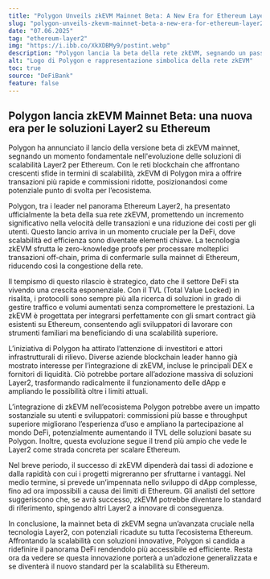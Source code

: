 ```yaml
---
title: "Polygon Unveils zkEVM Mainnet Beta: A New Era for Ethereum Layer2 Solutions"
slug: "polygon-unveils-zkevm-mainnet-beta-a-new-era-for-ethereum-layer2-solutions"
date: "07.06.2025"
tag: "ethereum-layer2"
img: "https://i.ibb.co/XkXDBMy9/postint.webp"
description: "Polygon lancia la beta della rete zkEVM, segnando un passo fondamentale nelle soluzioni di scalabilità Layer2 su Ethereum. Una mossa che promette transazioni più rapide, costi minori e una nuova era per la DeFi."
alt: "Logo di Polygon e rappresentazione simbolica della rete zkEVM"
toc: true
source: "DeFiBank"
feature: false
---
```


## Polygon lancia zkEVM Mainnet Beta: una nuova era per le soluzioni Layer2 su Ethereum

Polygon ha annunciato il lancio della versione beta di zkEVM mainnet, segnando un momento fondamentale nell'evoluzione delle soluzioni di scalabilità Layer2 per Ethereum. Con le reti blockchain che affrontano crescenti sfide in termini di scalabilità, zkEVM di Polygon mira a offrire transazioni più rapide e commissioni ridotte, posizionandosi come potenziale punto di svolta per l’ecosistema.

Polygon, tra i leader nel panorama Ethereum Layer2, ha presentato ufficialmente la beta della sua rete zkEVM, promettendo un incremento significativo nella velocità delle transazioni e una riduzione dei costi per gli utenti. Questo lancio arriva in un momento cruciale per la DeFi, dove scalabilità ed efficienza sono diventate elementi chiave. La tecnologia zkEVM sfrutta le zero-knowledge proofs per processare molteplici transazioni off-chain, prima di confermarle sulla mainnet di Ethereum, riducendo così la congestione della rete.

Il tempismo di questo rilascio è strategico, dato che il settore DeFi sta vivendo una crescita esponenziale. Con il TVL (Total Value Locked) in risalita, i protocolli sono sempre più alla ricerca di soluzioni in grado di gestire traffico e volumi aumentati senza compromettere le prestazioni. La zkEVM è progettata per integrarsi perfettamente con gli smart contract già esistenti su Ethereum, consentendo agli sviluppatori di lavorare con strumenti familiari ma beneficiando di una scalabilità superiore.

L’iniziativa di Polygon ha attirato l’attenzione di investitori e attori infrastrutturali di rilievo. Diverse aziende blockchain leader hanno già mostrato interesse per l’integrazione di zkEVM, incluse le principali DEX e fornitori di liquidità. Ciò potrebbe portare all’adozione massiva di soluzioni Layer2, trasformando radicalmente il funzionamento delle dApp e ampliando le possibilità oltre i limiti attuali.

L’integrazione di zkEVM nell’ecosistema Polygon potrebbe avere un impatto sostanziale su utenti e sviluppatori: commissioni più basse e throughput superiore migliorano l’esperienza d’uso e ampliano la partecipazione al mondo DeFi, potenzialmente aumentando il TVL delle soluzioni basate su Polygon. Inoltre, questa evoluzione segue il trend più ampio che vede le Layer2 come strada concreta per scalare Ethereum.

Nel breve periodo, il successo di zkEVM dipenderà dai tassi di adozione e dalla rapidità con cui i progetti migreranno per sfruttarne i vantaggi. Nel medio termine, si prevede un’impennata nello sviluppo di dApp complesse, fino ad ora impossibili a causa dei limiti di Ethereum. Gli analisti del settore suggeriscono che, se avrà successo, zkEVM potrebbe diventare lo standard di riferimento, spingendo altri Layer2 a innovare di conseguenza.

In conclusione, la mainnet beta di zkEVM segna un’avanzata cruciale nella tecnologia Layer2, con potenziali ricadute su tutta l’ecosistema Ethereum. Affrontando la scalabilità con soluzioni innovative, Polygon si candida a ridefinire il panorama DeFi rendendolo più accessibile ed efficiente. Resta ora da vedere se questa innovazione porterà a un’adozione generalizzata e se diventerà il nuovo standard per la scalabilità su Ethereum.